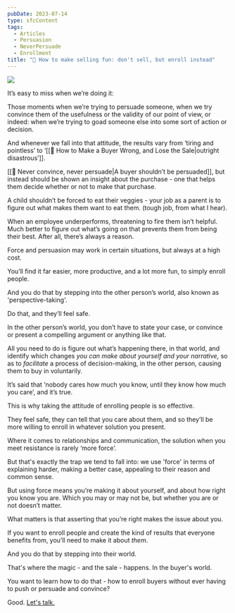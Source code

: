 ```yaml
---
pubDate: 2023-07-14
type: sfcContent
tags:
  - Articles
  - Persuasion
  - NeverPersuade
  - Enrollment
title: "📄 How to make selling fun: don't sell, but enroll instead"
---
```


![](Media/SalesFlowCoach.app_Don't-sell-but-enroll-instead_MartinStellar.png) 

It’s easy to miss when we’re doing it:

Those moments when we’re trying to persuade someone, when we try convince them of the usefulness or the validity of our point of view, or indeed: when we’re trying to goad someone else into some sort of action or decision.

And whenever we fall into that attitude, the results vary from ‘tiring and pointless’ to ‘[[📄 How to Make a Buyer Wrong, and Lose the Sale|outright disastrous’]].

[[📄 Never convince, never persuade|A buyer shouldn’t be persuaded]], but instead should be shown an insight about the purchase - one that helps them decide whether or not to make that purchase.

A child shouldn’t be forced to eat their veggies - your job as a parent is to figure out what makes them want to eat them. (tough job, from what I hear).

When an employee underperforms, threatening to fire them isn’t helpful. Much better to figure out what’s going on that prevents them from being their best. After all, there’s always a reason.

Force and persuasion may work in certain situations, but always at a high cost.

You’ll find it far easier, more productive, and a lot more fun, to simply enroll people.

And you do that by stepping into the other person’s world, also known as 'perspective-taking'.

Do that, and they’ll feel safe.

In the other person’s world, you don’t have to state your case, or convince or present a compelling argument or anything like that.

All you need to do is figure out what’s happening there, in that world, and identify which changes <em>you can make about yourself and your narrative,</em> so as to *facilitate* a process of decision-making, in the other person, causing them to buy in voluntarily.

It’s said that ‘nobody cares how much you know, until they know how much you care’, and it’s true.

This is why taking the attitude of enrolling people is so effective.

They feel safe, they can tell that you care about them, and so they’ll be more willing to enroll in whatever solution you present.

Where it comes to relationships and communication, the solution when you meet resistance is rarely ‘more force’.

But that's exactly the trap we tend to fall into: we use 'force' in terms of explaining harder, making a better case, appealing to their reason and common sense.

But using force means you’re making it about yourself, and about how right you know you are. Which you may or may not be, but whether you are or not doesn’t matter.

What matters is that asserting that you’re right makes the issue about you.

If you want to enroll people and create the kind of results that everyone benefits from, you’ll need to make it about <em>them</em>.

And you do that by stepping into their world.

That's where the magic - and the sale - happens. In the buyer's world.

You want to learn how to do that - how to enroll buyers without ever having to push or persuade and convince?

Good. [Let's talk.](mailto:personal@salesflowcoach.app)